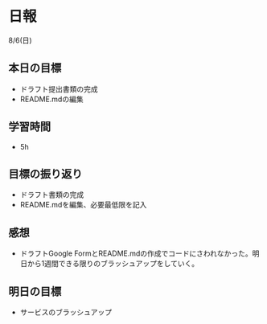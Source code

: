 # 日報

8/6(日)

## 本日の目標

- ドラフト提出書類の完成
- README.mdの編集

## 学習時間

- 5h

## 目標の振り返り

- ドラフト書類の完成
- README.mdを編集、必要最低限を記入

## 感想

- ドラフトGoogle FormとREADME.mdの作成でコードにさわれなかった。明日から1週間できる限りのブラッシュアップをしていく。

## 明日の目標

- サービスのブラッシュアップ
